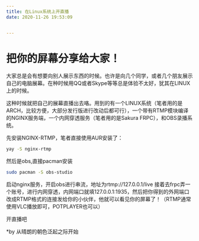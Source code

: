 ```yaml
---
title: 在Linux系统上开直播
date: 2020-11-26 19:53:09


---
```


# 把你的屏幕分享给大家！

大家总是会有想要向别人展示东西的时候。也许是向几个同学，或者几个朋友展示自己的电脑展幕。在种时候用QQ或者Skype等等总是体验不太好，犹其在LINUX上的时候。

<!--more-->

这种时候就把自己的展幕直播出去咯。用到的有一个LINUX系统（笔者用的是ARCH，比较方便，大部分发行版进行改动后都可行），一个带有RTMP模块编译的NGINX服务端，一个内网穿透服务（笔者用的是Sakura FRPC），和OBS录播系统。

先安装NGINX-RTMP，笔者直接使用AUR安装了：
```bash
yay -S nginx-rtmp
```
然后是obs,直接pacman安装
```bash
sudo pacman -S obs-studio
```
启动nginx服务，开启obs进行串流，地址为rtmp://127.0.0.1/live
接着去frpc弄一个账号，进行内网穿透，内网端口就填127.0.0.1:1935，然后把你得到的外网端口改成RTMP格式的连接发给你的小伙伴，他就可以看见你的屏幕了！（RTMP通常使用VLC播放即可，POTPLAYER也可以）

开直播吧

*by 从晴朗的朝色泛起之际开始
